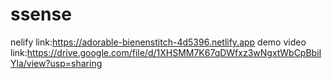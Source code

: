 # ssense
nelify link:https://adorable-bienenstitch-4d5396.netlify.app
demo video link:https://drive.google.com/file/d/1XHSMM7K67qDWfxz3wNgxtWbCpBbiIYla/view?usp=sharing
